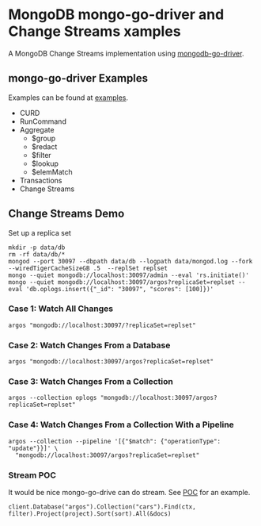 # MongoDB mongo-go-driver and Change Streams  xamples

A MongoDB Change Streams implementation using [mongodb-go-driver](https://github.com/mongodb/mongo-go-driver).

## mongo-go-driver Examples
Examples can be found at [examples](examples).

- CURD
- RunCommand
- Aggregate
  - $group
  - $redact
  - $filter
  - $lookup
  - $elemMatch
- Transactions
- Change Streams

## Change Streams Demo

Set up a replica set

```
mkdir -p data/db
rm -rf data/db/*
mongod --port 30097 --dbpath data/db --logpath data/mongod.log --fork --wiredTigerCacheSizeGB .5  --replSet replset
mongo --quiet mongodb://localhost:30097/admin --eval 'rs.initiate()'
mongo --quiet mongodb://localhost:30097/argos?replicaSet=replset --eval 'db.oplogs.insert({"_id": "30097", "scores": [100]})'
```

### Case 1: Watch All Changes

```
argos "mongodb://localhost:30097/?replicaSet=replset"
```

### Case 2: Watch Changes From a Database

```
argos "mongodb://localhost:30097/argos?replicaSet=replset"
```

### Case 3: Watch Changes From a Collection

```
argos --collection oplogs "mongodb://localhost:30097/argos?replicaSet=replset"
```

### Case 4: Watch Changes From a Collection With a Pipeline

```
argos --collection --pipeline '[{"$match": {"operationType": "update"}}]' \
  "mongodb://localhost:30097/argos?replicaSet=replset"
```

### Stream POC
It would be nice mongo-go-drive can do stream.  See [POC](mongox/session_test.go) for an example.

```
client.Database("argos").Collection("cars").Find(ctx, filter).Project(project).Sort(sort).All(&docs)
```
